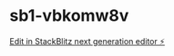 # sb1-vbkomw8v

[Edit in StackBlitz next generation editor ⚡️](https://stackblitz.com/~/github.com/Ubaid-razajs/sb1-vbkomw8v)